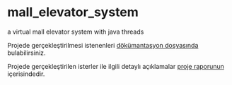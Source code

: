 # mall_elevator_system
a virtual mall elevator system with java threads

Projede gerçekleştirilmesi istenenleri [dökümantasyon dosyasında](https://github.com/J4CKHunter/mall-elevator-system/blob/main/yazlab_1_2.pdf) bulabilirsiniz.

Projede gerçekleştirilen isterler ile ilgili detaylı açıklamalar [proje raporunun](https://github.com/J4CKHunter/mall-elevator-system/blob/main/rapor_180202050.pdf) içerisindedir.
